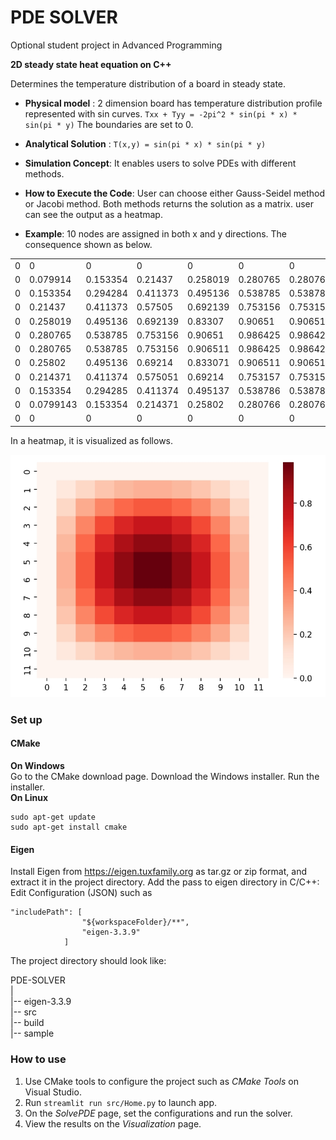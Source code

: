 # PDE SOLVER

Optional student project in Advanced Programming

**2D steady state heat equation on C++**

Determines the temperature distribution of a board in steady state. 

- **Physical model** : 2 dimension board has temperature distribution profile represented with sin curves.
    `Txx + Tyy = -2pi^2 * sin(pi * x) * sin(pi * y)`
The boundaries are set to 0.


- **Analytical Solution** : `T(x,y) = sin(pi * x) * sin(pi * y)`

- **Simulation Concept**: It enables users to solve PDEs with different methods. 

- **How to Execute the Code**: User can choose either Gauss-Seidel method or Jacobi method. Both methods returns the solution as a matrix. user can see the output as a heatmap.

- **Example**: 10 nodes are assigned in both x and y directions. The consequence shown as below.
      
|  |  |  |  |  |  |  |  |  |  |  |  |
| ------ | ------ | ------ | ------ | ------ | ------ | ------ | ------ | ------ | ------ | ------ | ------ |
| 0 | 0 |0 |  0 | 0 | 0 |0 | 0 | 0 | 0| 0 |0|
| 0 | 0.079914 |0.153354 |  0.21437 | 0.258019 | 0.280765  |0.280765  | 0.25802 | 0.214371 | 0.153354| 0.0799143 |0|
| 0 | 0.153354 |0.294284  |0.411373|  0.495136|  0.538785|  0.538785|  0.495136|  0.411374|  0.294285|  0.153354 |0|
|0  | 0.21437 | 0.411373 |  0.57505 | 0.692139 | 0.753156 | 0.753156 |  0.69214 | 0.575051 | 0.411374|  0.214371 |0|
|0 | 0.258019 | 0.495136 | 0.692139 |  0.83307  | 0.90651 | 0.906511 | 0.833071  | 0.69214 | 0.495137 |  0.25802|         0|
|0  |0.280765  |0.538785  |0.753156   |0.90651  |0.986425 | 0.986425 | 0.906511 | 0.753157 | 0.538786 | 0.280766    |     0|
|0  |0.280765  |0.538785  |0.753156  |0.906511  |0.986425 | 0.986426 |0.906512  |0.753157  |0.538786 | 0.280766     |    0|
|0   |0.25802  |0.495136  | 0.69214  |0.833071  |0.906511  |0.906512  |0.833072  |0.692141  |0.495137   |0.25802         |0|
|0  |0.214371  |0.411374  |0.575051   |0.69214  |0.753157  |0.753157  |0.692141  |0.575052  |0.411375  |0.214371         |0|
|0  |0.153354  |0.294285  |0.411374  |0.495137  |0.538786  |0.538786  |0.495137  |0.411375  |0.294286  |0.153355         |0|
|0 |0.0799143  |0.153354  |0.214371   |0.25802  |0.280766  |0.280766   |0.25802  |0.214371  |0.153355 |0.0799145         |0|
|0       |  0         |0       |  0    |     0  |       0   |      0   |      0    |     0   |      0    |   0  |0         |0|

      
In a heatmap, it is visualized as follows.

![Example result!](/sample/example.jpeg "Example")


### Set up

#### CMake

**On Windows**         
Go to the CMake download page. Download the Windows installer. Run the installer.          
**On Linux**      
```
sudo apt-get update 
sudo apt-get install cmake
``` 

#### Eigen

Install Eigen from https://eigen.tuxfamily.org as tar.gz or zip format, and extract it in the project directory.
Add the pass to eigen directory in C/C++: Edit Configuration (JSON) such as 
```
"includePath": [
                "${workspaceFolder}/**",
                "eigen-3.3.9"
            ]
```
         
The project directory should look like:     

PDE-SOLVER         
    |          
    |-- eigen-3.3.9          
    |-- src       
    |-- build        
    |-- sample         


### How to use

1. Use CMake tools to configure the project such as *CMake Tools* on Visual Studio.
2. Run `streamlit run src/Home.py` to launch app.
3. On the *SolvePDE* page, set the configurations and run the solver.
4. View the results on the *Visualization* page.

